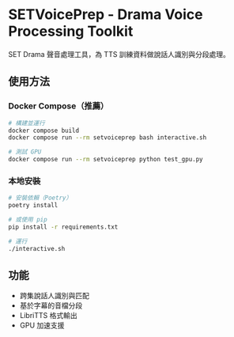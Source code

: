 # SETVoicePrep - Drama Voice Processing Toolkit

SET Drama 聲音處理工具，為 TTS 訓練資料做說話人識別與分段處理。

## 使用方法

### Docker Compose（推薦）

```bash
# 構建並運行
docker compose build
docker compose run --rm setvoiceprep bash interactive.sh

# 測試 GPU
docker compose run --rm setvoiceprep python test_gpu.py
```

### 本地安裝

```bash
# 安裝依賴（Poetry）
poetry install

# 或使用 pip
pip install -r requirements.txt

# 運行
./interactive.sh
```

## 功能

- 跨集說話人識別與匹配
- 基於字幕的音檔分段
- LibriTTS 格式輸出
- GPU 加速支援

